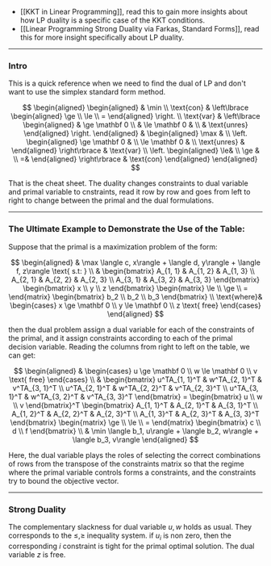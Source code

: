- [[KKT in Linear Programming]], read this to gain more insights about how LP duality is a specific case of the KKT conditions. 
- [[Linear Programming Strong Duality via Farkas, Standard Forms]], read this for more insight specifically about LP duality. 

---
### **Intro**

This is a quick reference when we need to find the dual of LP and don't want to use the simplex standard form method. 


$$
\begin{aligned}
    \begin{aligned}
        & \min 
        \\
        \text{con} & \left\lbrace
            \begin{aligned}
                \ge 
                \\
                \le
                \\
                =
            \end{aligned}
        \right.
        \\
        \text{var} & \left\lbrace
            \begin{aligned}
                & \ge \mathbf 0 
                \\
                & \le \mathbf 0 &
                \\
                & \text{unres} 
            \end{aligned}
        \right.
    \end{aligned}
    & 
    \begin{aligned}
        \max &
        \\
        \left.
            \begin{aligned}
                \ge \mathbf 0 & 
                \\
                \le \mathbf 0 & 
                \\
                \text{unres} & 
            \end{aligned}
        \right\rbrace
        &
        \text{var}
        \\
        \left.
            \begin{aligned}
                \le& 
                \\ 
                \ge &
                \\ 
                =& 
            \end{aligned}
        \right\rbrace
        &
        \text{con}
    \end{aligned}
\end{aligned}
$$

That is the cheat sheet. The duality changes constraints to dual variable and primal variable to cnstraints, read it row by row and goes from left to right to change between the primal and the dual formulations. 

---
### **The Ultimate Example to Demonstrate the Use of the Table:** 

Suppose that the primal is a maximization problem of the form: 

$$
\begin{aligned}
    & \max \langle c, x\rangle + \langle d, y\rangle + \langle f, z\rangle \text{ s.t: }
    \\
    & 
    \begin{bmatrix}
        A_{1, 1} & A_{1, 2} & A_{1, 3}
        \\
        A_{2, 1} & A_{2, 2} & A_{2, 3}
        \\
        A_{3, 1} & A_{3, 2} & A_{3, 3}
    \end{bmatrix}
    \begin{bmatrix}
        x \\ y \\ z
    \end{bmatrix}
    \begin{matrix}
        \le \\ \ge \\ =
    \end{matrix}
    \begin{bmatrix}
        b_2 \\ b_2 \\ b_3
    \end{bmatrix}
    \\
    \text{where}& \begin{cases}
        x \ge \mathbf 0 \\ y \le \mathbf 0 \\ z \text{ free}
    \end{cases}
\end{aligned}
$$

then the dual problem assign a dual variable for each of the constraints of the primal, and it assign constraints according to each of the primal decision variable. Reading the columns from right to left on the table, we can get: 

$$
\begin{aligned}
    & \begin{cases}
        u \ge \mathbf 0 
        \\
        w \le \mathbf 0
        \\
        v  \text{ free}
    \end{cases}
    \\
    &
    \begin{bmatrix}
        u^TA_{1, 1}^T & w^TA_{2, 1}^T & v^TA_{3, 1}^T
        \\
        u^TA_{2, 1}^T & w^TA_{2, 2}^T & v^TA_{2, 3}^T
        \\
        u^TA_{3, 1}^T & w^TA_{3, 2}^T & v^TA_{3, 3}^T
    \end{bmatrix}
    =
    \begin{bmatrix}
        u \\ w \\ v
    \end{bmatrix}^T
    \begin{bmatrix}
        A_{1, 1}^T & A_{2, 1}^T & A_{3, 1}^T
        \\
        A_{1, 2}^T & A_{2, 2}^T & A_{2, 3}^T
        \\
        A_{1, 3}^T & A_{2, 3}^T & A_{3, 3}^T
    \end{bmatrix}
    \begin{matrix}
        \ge \\ \le  \\  = 
    \end{matrix}
    \begin{bmatrix}
        c \\ d \\ f
    \end{bmatrix}
    \\
    &
    \min
    \langle b_1, u\rangle + \langle b_2, w\rangle + \langle b_3, v\rangle
\end{aligned}
$$

Here, the dual variable plays the roles of selecting the correct combinations of rows from the transpose of the constraints matrix so that the regime where the primal variable controls forms a constraints, and the constraints try to bound the objective vector. 


---
### **Strong Duality**

The complementary slackness for dual variable $u, w$ holds as usual. They corresponds to the $\le, \ge$ inequality system. if $u_i$ is non zero, then the corresponding $i$ constraint is tight for the primal optimal solution. The dual variable $z$ is free. 
